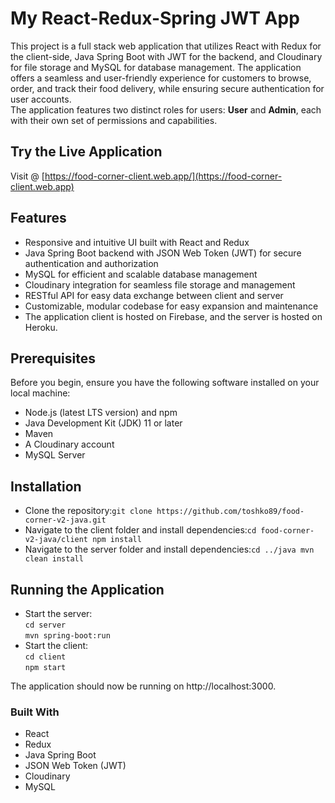 # My React-Redux-Spring JWT App
This project is a full stack web application that utilizes React with Redux for the client-side, Java Spring Boot with JWT for the backend, and Cloudinary for file storage and MySQL for database management.
The application offers a seamless and user-friendly experience for customers to browse, order, and track their food delivery, while ensuring secure authentication for user accounts.  
The application features two distinct roles for users: **User** and **Admin**, each with their own set of permissions and capabilities.  

## Try the Live Application
Visit @ [https://food-corner-client.web.app/](https://food-corner-client.web.app)

## Features
* Responsive and intuitive UI built with React and Redux  
* Java Spring Boot backend with JSON Web Token (JWT) for secure authentication and authorization  
* MySQL for efficient and scalable database management  
* Cloudinary integration for seamless file storage and management  
* RESTful API for easy data exchange between client and server  
* Customizable, modular codebase for easy expansion and maintenance  
* The application client is hosted on Firebase, and the server is hosted on Heroku.

## Prerequisites
Before you begin, ensure you have the following software installed on your local machine:
* Node.js (latest LTS version) and npm
* Java Development Kit (JDK) 11 or later
* Maven
* A Cloudinary account
* MySQL Server

## Installation
* Clone the repository:```git clone https://github.com/toshko89/food-corner-v2-java.git```
* Navigate to the client folder and install dependencies:```cd food-corner-v2-java/client npm install```
* Navigate to the server folder and install dependencies:```cd ../java mvn clean install```

## Running the Application
* Start the server:  
```cd server```  
```mvn spring-boot:run```   
* Start the client:  
```cd client```  
```npm start```  

The application should now be running on http://localhost:3000.

### Built With
* React
* Redux
* Java Spring Boot
* JSON Web Token (JWT)
* Cloudinary
* MySQL
